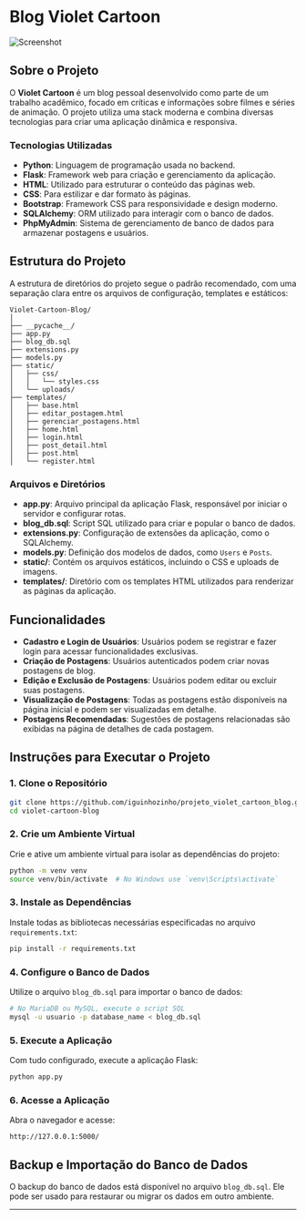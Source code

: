 
# Blog Violet Cartoon

![Screenshot](https://github.com/user-attachments/assets/5aa577ed-d5ef-4d5f-a576-102ecb6a3842)

## Sobre o Projeto
O **Violet Cartoon** é um blog pessoal desenvolvido como parte de um trabalho acadêmico, focado em críticas e informações sobre filmes e séries de animação. O projeto utiliza uma stack moderna e combina diversas tecnologias para criar uma aplicação dinâmica e responsiva.

### Tecnologias Utilizadas
- **Python**: Linguagem de programação usada no backend.
- **Flask**: Framework web para criação e gerenciamento da aplicação.
- **HTML**: Utilizado para estruturar o conteúdo das páginas web.
- **CSS**: Para estilizar e dar formato às páginas.
- **Bootstrap**: Framework CSS para responsividade e design moderno.
- **SQLAlchemy**: ORM utilizado para interagir com o banco de dados.
- **PhpMyAdmin**: Sistema de gerenciamento de banco de dados para armazenar postagens e usuários.

## Estrutura do Projeto

A estrutura de diretórios do projeto segue o padrão recomendado, com uma separação clara entre os arquivos de configuração, templates e estáticos:

```
Violet-Cartoon-Blog/
│
├── __pycache__/
├── app.py
├── blog_db.sql
├── extensions.py
├── models.py
├── static/
│   ├── css/
│   │   └── styles.css
│   └── uploads/
├── templates/
│   ├── base.html
│   ├── editar_postagem.html
│   ├── gerenciar_postagens.html
│   ├── home.html
│   ├── login.html
│   ├── post_detail.html
│   ├── post.html
│   └── register.html
```

### Arquivos e Diretórios
- **app.py**: Arquivo principal da aplicação Flask, responsável por iniciar o servidor e configurar rotas.
- **blog_db.sql**: Script SQL utilizado para criar e popular o banco de dados.
- **extensions.py**: Configuração de extensões da aplicação, como o SQLAlchemy.
- **models.py**: Definição dos modelos de dados, como `Users` e `Posts`.
- **static/**: Contém os arquivos estáticos, incluindo o CSS e uploads de imagens.
- **templates/**: Diretório com os templates HTML utilizados para renderizar as páginas da aplicação.

## Funcionalidades
- **Cadastro e Login de Usuários**: Usuários podem se registrar e fazer login para acessar funcionalidades exclusivas.
- **Criação de Postagens**: Usuários autenticados podem criar novas postagens de blog.
- **Edição e Exclusão de Postagens**: Usuários podem editar ou excluir suas postagens.
- **Visualização de Postagens**: Todas as postagens estão disponíveis na página inicial e podem ser visualizadas em detalhe.
- **Postagens Recomendadas**: Sugestões de postagens relacionadas são exibidas na página de detalhes de cada postagem.

## Instruções para Executar o Projeto

### 1. Clone o Repositório
```bash
git clone https://github.com/iguinhozinho/projeto_violet_cartoon_blog.git
cd violet-cartoon-blog
```

### 2. Crie um Ambiente Virtual
Crie e ative um ambiente virtual para isolar as dependências do projeto:

```bash
python -m venv venv
source venv/bin/activate  # No Windows use `venv\Scripts\activate`
```

### 3. Instale as Dependências
Instale todas as bibliotecas necessárias especificadas no arquivo `requirements.txt`:

```bash
pip install -r requirements.txt
```

### 4. Configure o Banco de Dados
Utilize o arquivo `blog_db.sql` para importar o banco de dados:

```bash
# No MariaDB ou MySQL, execute o script SQL
mysql -u usuario -p database_name < blog_db.sql
```

### 5. Execute a Aplicação
Com tudo configurado, execute a aplicação Flask:

```bash
python app.py
```

### 6. Acesse a Aplicação
Abra o navegador e acesse:

```
http://127.0.0.1:5000/
```

## Backup e Importação do Banco de Dados
O backup do banco de dados está disponível no arquivo `blog_db.sql`. Ele pode ser usado para restaurar ou migrar os dados em outro ambiente.

---
